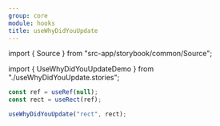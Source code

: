 ```yaml
---
group: core
module: hooks
title: useWhyDidYouUpdate
---
```


import { Source } from "src-app/storybook/common/Source";

import { UseWhyDidYouUpdateDemo } from "./useWhyDidYouUpdate.stories";

<UseWhyDidYouUpdateDemo />

```jsx {4}
const ref = useRef(null);
const rect = useRect(ref);

useWhyDidYouUpdate("rect", rect);
```

<Source path="src-core/hooks/useWhyDidYouUpdate.ts" />
